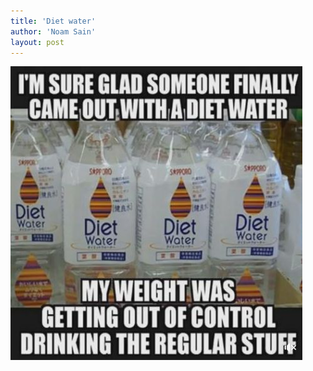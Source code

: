 ```yaml
---
title: 'Diet water'
author: 'Noam Sain'
layout: post
---
```


![Diet water](/assets/2022/2022-10-funny04.jpg "Diet water")
